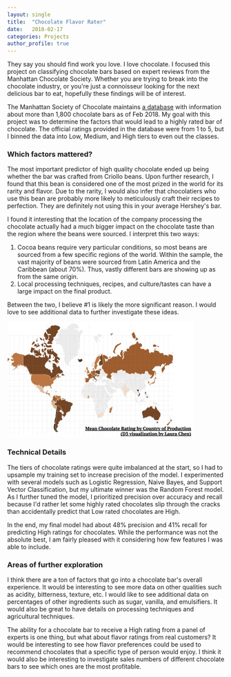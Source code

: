 ```yaml
---
layout: single
title:  "Chocolate Flavor Rater"
date:   2018-02-17
categories: Projects
author_profile: true
---
```

  
They say you should find work you love. I love chocolate. I focused this project on classifying chocolate bars based on expert reviews from the Manhattan Chocolate Society. Whether you are trying to break into the chocolate industry, or you're just a connoisseur looking for the next delicious bar to eat, hopefully these findings will be of interest.  
  
The Manhattan Society of Chocolate maintains [a database](http://flavorsofcacao.com/chocolate_database.html) with information about more than 1,800 chocolate bars as of Feb 2018. My goal with this project was to determine the factors that would lead to a highly rated bar of chocolate. The official ratings provided in the database were from 1 to 5, but I binned the data into Low, Medium, and High tiers to even out the classes.  
  
### Which factors mattered?
The most important predictor of high quality chocolate ended up being whether the bar was crafted from Criollo beans. Upon further research, I found that this bean is considered one of the most prized in the world for its rarity and flavor. Due to the rarity, I would also infer that chocolatiers who use this bean are probably more likely to meticulously craft their recipes to perfection. They are definitely not using this in your average Hershey's bar.  
  
I found it interesting that the location of the company processing the chocolate actually had a much bigger impact on the chocolate taste than the region where the beans were sourced. I interpret this two ways:  
1. Cocoa beans require very particular conditions, so most beans are sourced from a few specific regions of the world. Within the sample, the vast majority of beans were sourced from Latin America and the Caribbean (about 70%). Thus, vastly different bars are showing up as from the same origin. 
2. Local processing techniques, recipes, and culture/tastes can have a large impact on the final product.  
  
Between the two, I believe #1 is likely the more significant reason. I would love to see additional data to further investigate these ideas.  
  
![Map of Chocolate Production](\assets\map-of-chocolate.jpg)
  
### Technical Details  
The tiers of chocolate ratings were quite imbalanced at the start, so I had to upsample my training set to increase precision of the model.  I experimented with several models such as Logistic Regression, Naive Bayes, and Support Vector Classification, but my ultimate winner was the Random Forest model. As I further tuned the model, I prioritized precision over accuracy and recall because I'd rather let some highly rated chocolates slip through the cracks than accidentally predict that Low rated chocolates are High.  
  
In the end, my final model had about 48% precision and 41% recall for predicting High ratings for chocolates. While the performance was not the absolute best, I am fairly pleased with it considering how few features I was able to include.   
  
### Areas of further exploration  
I think there are a ton of factors that go into a chocolate bar's overall experience. It would be interesting to see more data on other qualities such as acidity, bitterness, texture, etc. I would like to see additional data on percentages of other ingredients such as sugar, vanilla, and emulsifiers. It would also be great to have details on processing techniques and agricultural techniques.   
  
The ability for a chocolate bar to receive a High rating from a panel of experts is one thing, but what about flavor ratings from real customers? It would be interesting to see how flavor preferences could be used to recommend chocolates that a specific type of person would enjoy. I think it would also be interesting to investigate sales numbers of different chocolate bars to see which ones are the most profitable.  
